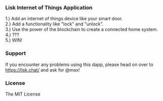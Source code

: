 ### Lisk Internet of Things Application  
  
1.) Add an internet of things device like your smart door.  
2.) Add a functionality like "lock" and "unlock".  
3.) Use the power of the blockchain to create a connected home system.  
4.) ???  
5.) WIN!  

### Support  
  
If you encounter any problems using this dapp, please head on over to https://lisk.chat/ and ask for @max!  
  
### License  
  
The MIT License  
